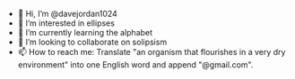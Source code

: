 - 👋 Hi, I’m @davejordan1024
- 👀 I’m interested in ellipses
- 🌱 I’m currently learning the alphabet
- 💞️ I’m looking to collaborate on solipsism
- 📫 How to reach me:
Translate "an organism that flourishes in a very dry environment" into one English word and append "@gmail.com".

<!---
davejordan1024/davejordan1024 is a ✨ special ✨ repository because its `README.md` (this file) appears on your GitHub profile.
You can click the Preview link to take a look at your changes.
--->
